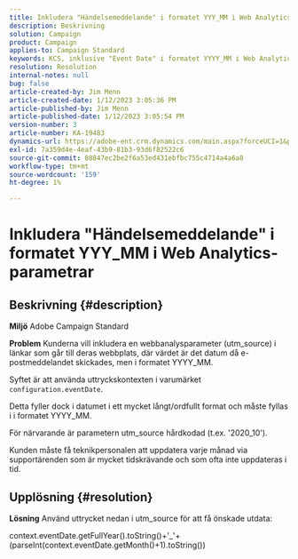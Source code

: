 ```yaml
---
title: Inkludera "Händelsemeddelande" i formatet YYY_MM i Web Analytics-parametrar
description: Beskrivning
solution: Campaign
product: Campaign
applies-to: Campaign Standard
keywords: KCS, inklusive "Event Date" i formatet YYYY_MM i Web Analytics-parametrar, Adobe Campaign Standard, ACS
resolution: Resolution
internal-notes: null
bug: false
article-created-by: Jim Menn
article-created-date: 1/12/2023 3:05:36 PM
article-published-by: Jim Menn
article-published-date: 1/12/2023 3:05:54 PM
version-number: 3
article-number: KA-19483
dynamics-url: https://adobe-ent.crm.dynamics.com/main.aspx?forceUCI=1&pagetype=entityrecord&etn=knowledgearticle&id=e091d78d-8a92-ed11-aad1-6045bd0065f9
exl-id: 7a359d4e-4eaf-43b9-81b3-93d6f82522c6
source-git-commit: 08847ec2be2f6a53ed431ebfbc755c4714a4a6a8
workflow-type: tm+mt
source-wordcount: '159'
ht-degree: 1%

---
```


# Inkludera &quot;Händelsemeddelande&quot; i formatet YYY_MM i Web Analytics-parametrar

## Beskrivning {#description}


<b>Miljö</b>
Adobe Campaign Standard

<b>Problem</b>
Kunderna vill inkludera en webbanalysparameter (utm_source) i länkar som går till deras webbplats, där värdet är det datum då e-postmeddelandet skickades, men i formatet YYYY_MM.

Syftet är att använda uttryckskontexten i varumärket `configuration.eventDate`.

Detta fyller dock i datumet i ett mycket långt/ordfullt format och måste fyllas i i formatet YYYY_MM.

För närvarande är parametern utm_source hårdkodad (t.ex. &#39;2020_10&#39;).

Kunden måste få teknikpersonalen att uppdatera varje månad via supportärenden som är mycket tidskrävande och som ofta inte uppdateras i tid.


## Upplösning {#resolution}


<b>Lösning</b>
Använd uttrycket nedan i utm_source för att få önskade utdata:

context.eventDate.getFullYear().toString()+&#39;_&#39;+(parseInt(context.eventDate.getMonth()+1).toString())
